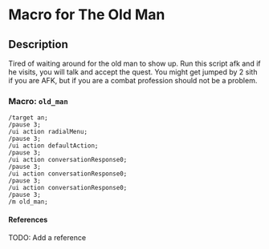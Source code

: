 # Macro for The Old Man

## Description
Tired of waiting around for the old man to show up. Run this script afk and if he visits, you will talk and accept the quest. You might get jumped by 2 sith if you are AFK, but if you are a combat profession should not be a problem.

### Macro: `old_man`
``` text
/target an;
/pause 3;
/ui action radialMenu;
/pause 3;
/ui action defaultAction;
/pause 3;
/ui action conversationResponse0;
/pause 3;
/ui action conversationResponse0;
/pause 3;
/ui action conversationResponse0;
/pause 3;
/m old_man;
```

#### References
TODO: Add a reference
